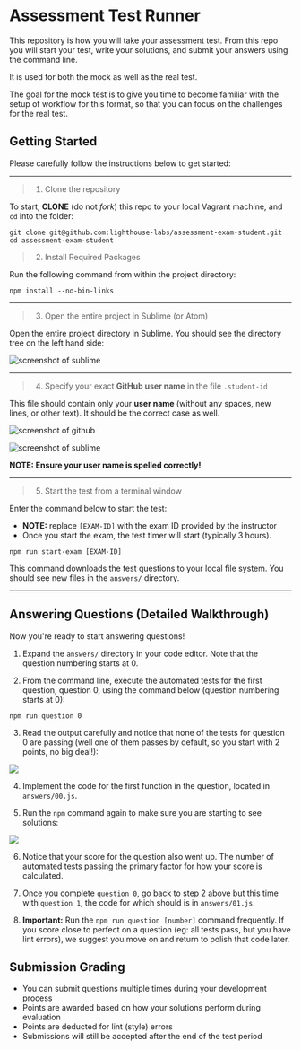 # Assessment Test Runner

This repository is how you will take your assessment test. From this repo you will start your test, write your solutions, and submit your answers using the command line.

It is used for both the mock as well as the real test. 

The goal for the mock test is to give you time to become familiar with the setup of workflow for this format, so that you can focus on the challenges for the real test.

## Getting Started

Please carefully follow the instructions below to get started:

----

> 1) Clone the repository

To start, **CLONE** (do not _fork_) this repo to your local Vagrant machine, and `cd` into the folder:

```terminal
git clone git@github.com:lighthouse-labs/assessment-exam-student.git
cd assessment-exam-student
```

> 2) Install Required Packages

Run the following command from within the project directory:

```terminal
npm install --no-bin-links
```

----

> 3) Open the entire project in Sublime (or Atom)

Open the entire project directory in Sublime. You should see the directory tree on the left hand side: 

![screenshot of sublime](https://d.pr/i/tsm3/1HQ278NU+)

----

> 4) Specify your exact **GitHub user name** in the file `.student-id` 

This file should contain only your **user name** (without any spaces, new lines, or other text). It should be the correct case as well.

![screenshot of github](https://d.pr/i/DJBM/5kFTOJ8Q+)

![screenshot of sublime](http://d.pr/i/152Yr/2xO9yR4L+)

**NOTE: Ensure your user name is spelled correctly!** 

----

> 5) Start the test from a terminal window

Enter the command below to start the test:

* **NOTE:** replace `[EXAM-ID]` with the exam ID provided by the instructor
* Once you start the exam, the test timer will start (typically 3 hours).

```terminal
npm run start-exam [EXAM-ID]
```

This command downloads the test questions to your local file system. You should see new files in the `answers/` directory.

----

## Answering Questions (Detailed Walkthrough)

Now you're ready to start answering questions!

1. Expand the `answers/` directory in your code editor. Note that the question numbering starts at 0.

2. From the command line, execute the automated tests for the first question, question 0, using the command below (question numbering starts at 0): 

```terminal
npm run question 0
```

3. Read the output carefully and notice that none of the tests for question 0 are passing (well one of them passes by default, so you start with 2 points, no big deal!):

![](https://d.pr/i/rLIC/22mUQewK+)

4. Implement the code for the first function in the question, located in `answers/00.js`.

5. Run the `npm` command again to make sure you are starting to see solutions:

![](https://d.pr/i/NjfW/59rG0xpf+)

6. Notice that your score for the question also went up. The number of automated tests passing the primary factor for how your score is calculated. 

7. Once you complete `question 0`, go back to step 2 above but this time with `question 1`, the code for which should is in `answers/01.js`. 

8. **Important:** Run the `npm run question [number]` command frequently. If you score close to perfect on a question (eg: all tests pass, but you have lint errors), we suggest you move on and return to polish that code later.

## Submission Grading

* You can submit questions multiple times during your development process
* Points are awarded based on how your solutions perform during evaluation
* Points are deducted for lint (style) errors
* Submissions will still be accepted after the end of the test period
